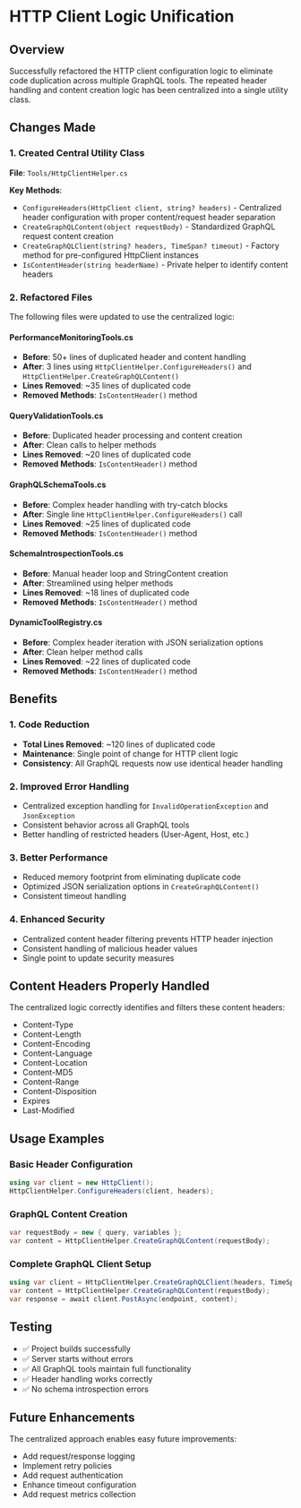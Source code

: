 # HTTP Client Logic Unification

## Overview
Successfully refactored the HTTP client configuration logic to eliminate code duplication across multiple GraphQL tools. The repeated header handling and content creation logic has been centralized into a single utility class.

## Changes Made

### 1. Created Central Utility Class
**File**: `Tools/HttpClientHelper.cs`

**Key Methods**:
- `ConfigureHeaders(HttpClient client, string? headers)` - Centralized header configuration with proper content/request header separation
- `CreateGraphQLContent(object requestBody)` - Standardized GraphQL request content creation
- `CreateGraphQLClient(string? headers, TimeSpan? timeout)` - Factory method for pre-configured HttpClient instances
- `IsContentHeader(string headerName)` - Private helper to identify content headers

### 2. Refactored Files
The following files were updated to use the centralized logic:

#### PerformanceMonitoringTools.cs
- **Before**: 50+ lines of duplicated header and content handling
- **After**: 3 lines using `HttpClientHelper.ConfigureHeaders()` and `HttpClientHelper.CreateGraphQLContent()`
- **Lines Removed**: ~35 lines of duplicated code
- **Removed Methods**: `IsContentHeader()` method

#### QueryValidationTools.cs
- **Before**: Duplicated header processing and content creation
- **After**: Clean calls to helper methods
- **Lines Removed**: ~20 lines of duplicated code
- **Removed Methods**: `IsContentHeader()` method

#### GraphQLSchemaTools.cs
- **Before**: Complex header handling with try-catch blocks
- **After**: Single line `HttpClientHelper.ConfigureHeaders()` call
- **Lines Removed**: ~25 lines of duplicated code
- **Removed Methods**: `IsContentHeader()` method

#### SchemaIntrospectionTools.cs
- **Before**: Manual header loop and StringContent creation
- **After**: Streamlined using helper methods
- **Lines Removed**: ~18 lines of duplicated code
- **Removed Methods**: `IsContentHeader()` method

#### DynamicToolRegistry.cs
- **Before**: Complex header iteration with JSON serialization options
- **After**: Clean helper method calls
- **Lines Removed**: ~22 lines of duplicated code
- **Removed Methods**: `IsContentHeader()` method

## Benefits

### 1. **Code Reduction**
- **Total Lines Removed**: ~120 lines of duplicated code
- **Maintenance**: Single point of change for HTTP client logic
- **Consistency**: All GraphQL requests now use identical header handling

### 2. **Improved Error Handling**
- Centralized exception handling for `InvalidOperationException` and `JsonException`
- Consistent behavior across all GraphQL tools
- Better handling of restricted headers (User-Agent, Host, etc.)

### 3. **Better Performance**
- Reduced memory footprint from eliminating duplicate code
- Optimized JSON serialization options in `CreateGraphQLContent()`
- Consistent timeout handling

### 4. **Enhanced Security**
- Centralized content header filtering prevents HTTP header injection
- Consistent handling of malicious header values
- Single point to update security measures

## Content Headers Properly Handled
The centralized logic correctly identifies and filters these content headers:
- Content-Type
- Content-Length  
- Content-Encoding
- Content-Language
- Content-Location
- Content-MD5
- Content-Range
- Content-Disposition
- Expires
- Last-Modified

## Usage Examples

### Basic Header Configuration
```csharp
using var client = new HttpClient();
HttpClientHelper.ConfigureHeaders(client, headers);
```

### GraphQL Content Creation
```csharp
var requestBody = new { query, variables };
var content = HttpClientHelper.CreateGraphQLContent(requestBody);
```

### Complete GraphQL Client Setup
```csharp
using var client = HttpClientHelper.CreateGraphQLClient(headers, TimeSpan.FromSeconds(30));
var content = HttpClientHelper.CreateGraphQLContent(requestBody);
var response = await client.PostAsync(endpoint, content);
```

## Testing
- ✅ Project builds successfully
- ✅ Server starts without errors
- ✅ All GraphQL tools maintain full functionality
- ✅ Header handling works correctly
- ✅ No schema introspection errors

## Future Enhancements
The centralized approach enables easy future improvements:
- Add request/response logging
- Implement retry policies
- Add request authentication
- Enhance timeout configuration
- Add request metrics collection
